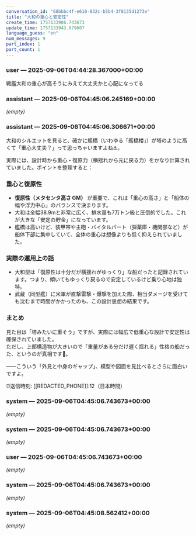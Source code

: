 ```yaml
---
conversation_id: "68bbbc4f-e610-832c-b5b4-3f8135d1273e"
title: "大和の重心と安定性"
create_time: 1757133906.743673
update_time: 1757133943.679607
language_guess: "en"
num_messages: 9
part_index: 1
part_count: 1
---
```


### user — 2025-09-06T04:44:28.367000+00:00

戦艦大和の重心が高そうにみえて大丈夫かと心配になってる

### assistant — 2025-09-06T04:45:06.245169+00:00

_(empty)_

### assistant — 2025-09-06T04:45:06.306671+00:00

大和のシルエットを見ると、確かに艦橋（いわゆる「艦橋楼」）が塔のように高くて「重心大丈夫？」って思っちゃいますよね⚓️。  

実際には、設計時から重心・復原力（横揺れから元に戻る力）をかなり計算されていました。ポイントを整理すると：  

### 重心と復原性
- **復原性（メタセンタ高さ GM）** が重要で、これは「重心の高さ」と「船体の幅や浮力中心」のバランスで決まります。  
- 大和は全幅38.9mと非常に広く、排水量も7万トン級と圧倒的でした。これが大きな「安定の貯金」になっています。  
- 艦橋は高いけど、装甲帯や主砲・バイタルパート（弾薬庫・機関部など）が船体下部に集中していて、全体の重心は想像よりも低く抑えられていました。  

### 実際の運用上の話
- 大和型は「復原性は十分だが横揺れがゆっくり」な船だったと記録されています。つまり、傾いてもゆっくり戻るので安定しているけど乗り心地は独特。  
- 武蔵（同型艦）に米軍が直撃雷撃・爆撃を加えた際、相当ダメージを受けても沈むまで時間がかかったのも、この設計思想の結果です。  

### まとめ
見た目は「塔みたいに重そう」ですが、実際には幅広で低重心な設計で安定性は確保されていました。  
ただし、上部構造物が大きいので「重量がある分だけ遅く揺れる」性格の船だった、というのが真相です🙂。  

――こういう「外見と中身のギャップ」、模型や図面を見比べるとさらに面白いですよ。  

⏰送信時刻: [[REDACTED_PHONE]]:12（日本時間）

### system — 2025-09-06T04:45:06.743673+00:00

_(empty)_

### system — 2025-09-06T04:45:06.743673+00:00

_(empty)_

### user — 2025-09-06T04:45:06.743673+00:00

_(empty)_

### system — 2025-09-06T04:45:06.743673+00:00

_(empty)_

### system — 2025-09-06T04:45:08.562412+00:00

_(empty)_
